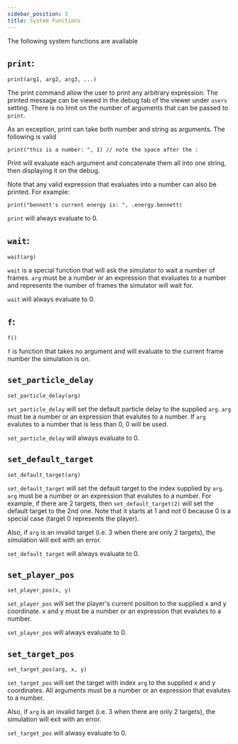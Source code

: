 ```yaml
---
sidebar_position: 3
title: System Functions
---
```


The following system functions are available

## `print`:

`print(arg1, arg2, arg3, ...)`

The print command allow the user to print any arbitrary expression. The printed message can be viewed in the debug tab of the viewer under `users` setting. There is no limit on the number of arguments that can be passed to `print`.

As an exception, print can take both number and string as arguments. The following is valid

`print("this is a number: ", 1) // note the space after the :`

Print will evaluate each argument and concatenate them all into one string, then displaying it on the debug.

Note that any valid expression that evaluates into a number can also be printed. For example:

`print("bennett's current energy is: ", .energy.bennett)`

`print` will always evaluate to 0.

## `wait`:

`wait(arg)`

`wait` is a special function that will ask the simulator to wait a number of frames. `arg` must be a number or an expression that evaluates to a number and represents the number of frames the simulator will wait for.

`wait` will always evaluate to 0.

## `f`:

`f()`

`f` is function that takes no argument and will evaluate to the current frame number the simulation is on.

## `set_particle_delay`

`set_particle_delay(arg)`

`set_particle_delay` will set the default particle delay to the supplied `arg`. `arg` must be a number or an expression that evalutes to a number. If `arg` evalutes to a number that is less than 0, 0 will be used.

`set_particle_delay` will always evaluate to 0.

## `set_default_target`

`set_default_target(arg)`

`set_default_target` will set the default target to the index supplied by `arg`. `arg` must be a number or an expression that evalutes to a number. For example, if there are 2 targets, then `set_default_target(2)` will set the default target to the 2nd one. Note that it starts at 1 and not 0 because 0 is a special case (target 0 represents the player).

Also, if `arg` is an invalid target (i.e. 3 when there are only 2 targets), the simulation will exit with an error.

`set_default_target` will always evaluate to 0.

## `set_player_pos`

`set_player_pos(x, y)`

`set_player_pos` will set the player's current position to the supplied x and y coordinate. x and y must be a number or an expression that evalutes to a number.

`set_player_pos` will always evaluate to 0.

## `set_target_pos`

`set_target_pos(arg, x, y)`

`set_target_pos` will set the target with index `arg` to the supplied x and y coordinates. All arguments must be a number or an expression that evalutes to a number.

Also, if `arg` is an invalid target (i.e. 3 when there are only 2 targets), the simulation will exit with an error.

`set_target_pos` will alwasy evaluate to 0.
